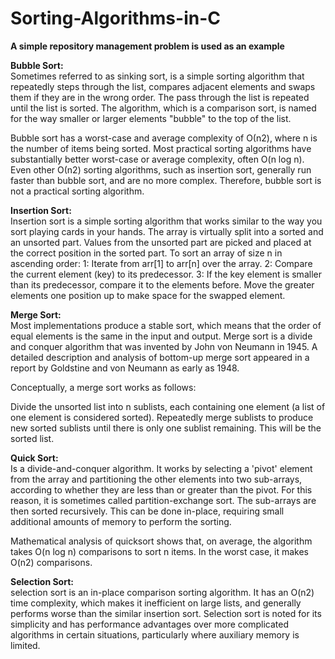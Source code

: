 # Sorting-Algorithms-in-C

<strong>A simple repository management problem is used as an example</strong>

<strong>Bubble Sort:</strong></br>
Sometimes referred to as sinking sort, is a simple sorting algorithm that repeatedly steps through the list, compares adjacent elements and swaps them if they are in the wrong order. The pass through the list is repeated until the list is sorted. The algorithm, which is a comparison sort, is named for the way smaller or larger elements "bubble" to the top of the list.

Bubble sort has a worst-case and average complexity of О(n2), where n is the number of items being sorted. Most practical sorting algorithms have substantially better worst-case or average complexity, often O(n log n). Even other О(n2) sorting algorithms, such as insertion sort, generally run faster than bubble sort, and are no more complex. Therefore, bubble sort is not a practical sorting algorithm.

<strong>Insertion Sort:</strong></br>
Insertion sort is a simple sorting algorithm that works similar to the way you sort playing cards in your hands. The array is virtually split into a sorted and an unsorted part. Values from the unsorted part are picked and placed at the correct position in the sorted part.
To sort an array of size n in ascending order: 
1: Iterate from arr[1] to arr[n] over the array. 
2: Compare the current element (key) to its predecessor. 
3: If the key element is smaller than its predecessor, compare it to the elements before. Move the greater elements one position up to make space for the swapped element.

<strong>Merge Sort:</strong></br>
Most implementations produce a stable sort, which means that the order of equal elements is the same in the input and output. Merge sort is a divide and conquer algorithm that was invented by John von Neumann in 1945. A detailed description and analysis of bottom-up merge sort appeared in a report by Goldstine and von Neumann as early as 1948.

Conceptually, a merge sort works as follows:

Divide the unsorted list into n sublists, each containing one element (a list of one element is considered sorted).
Repeatedly merge sublists to produce new sorted sublists until there is only one sublist remaining. This will be the sorted list.

<strong>Quick Sort:</strong></br>
Is a divide-and-conquer algorithm. It works by selecting a 'pivot' element from the array and partitioning the other elements into two sub-arrays, according to whether they are less than or greater than the pivot. For this reason, it is sometimes called partition-exchange sort. The sub-arrays are then sorted recursively. This can be done in-place, requiring small additional amounts of memory to perform the sorting.

Mathematical analysis of quicksort shows that, on average, the algorithm takes O(n log n) comparisons to sort n items. In the worst case, it makes O(n2) comparisons.

<strong>Selection Sort:</strong></br>
selection sort is an in-place comparison sorting algorithm. It has an O(n2) time complexity, which makes it inefficient on large lists, and generally performs worse than the similar insertion sort. Selection sort is noted for its simplicity and has performance advantages over more complicated algorithms in certain situations, particularly where auxiliary memory is limited.
